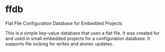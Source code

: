 # ffdb
Flat File Configuration Database for Embedded Projects

This is a simple key-value database that uses a flat file.  It was created for and used in small embedded projects for a configuration database.  It supports file locking for writes and
atomic updates.


